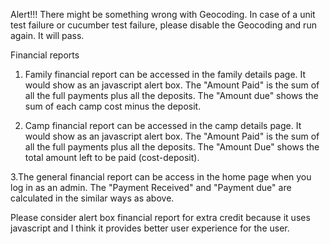 Alert!!!
There might be something wrong with Geocoding. In case of a unit test failure or cucumber test failure, please disable the Geocoding and run again. It will pass. 

Financial reports 
1. Family financial report can be accessed in the family details page. It would show as an javascript alert box. The "Amount Paid" is the sum of all the full payments plus all the deposits. The "Amount due" shows the sum of each camp cost minus the deposit.

2. Camp financial report can be accessed in the camp details page. It would show as an javascript alert box. The "Amount Paid" is the sum of all the full payments plus all the deposits. The "Amount Due" shows the total amount left to be paid (cost-deposit).

3.The general financial report can be access in the home page when you log in as an admin. The "Payment Received" and "Payment due" are calculated in the similar ways as above.

Please consider alert box financial report for extra credit because it uses javascript and I think it provides better user experience for the user.